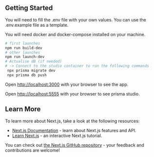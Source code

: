 ## Getting Started 

You will need to fill the .env file with your own values. You can use the .env.example file as a template.

You will need docker and docker-compose installed on your machine.

```bash
# first launches
npm run build-dev
# other launches
npm run launch-dev
# Actualise dB (if needed)
# -> Connect to the studio container to run the following commands
 npx prisma migrate dev
 npx prisma db push
```

Open [http://localhost:3000](http://localhost:3000) with your browser to see the app.

Open [http://localhost:5555](http://localhost:555) with your browser to see prisma studio.

## Learn More

To learn more about Next.js, take a look at the following resources:

- [Next.js Documentation](https://nextjs.org/docs) - learn about Next.js features and API.
- [Learn Next.js](https://nextjs.org/learn) - an interactive Next.js tutorial.

You can check out [the Next.js GitHub repository](https://github.com/vercel/next.js/) - your feedback and contributions are welcome!
